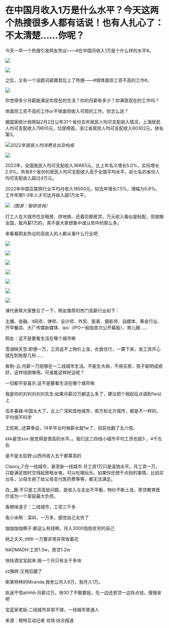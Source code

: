 # 在中国月收入1万是什么水平？今天这两个热搜很多人都有话说！也有人扎心了：不太清楚……你呢？

今天一早一个热搜引发网友热议——#在中国月收入1万是个什么样的水平#。

![](https://inews.gtimg.com/newsapp_bt/0/15641716587/1000)

![](https://inews.gtimg.com/newsapp_bt/0/15641716590/1000)

之后，又有一个话题词紧跟其后上了热搜——#很体面但工资不高的工作#。

![](https://inews.gtimg.com/newsapp_bt/0/15641716586/1000)

你觉得多少月薪能满足你现在的生活？你的月薪有多少？你满意现在的工作吗？

体面但工资不高的工作or不体面但收入可观的工作，你怎么选？

据国家统计局网站2月2日公布31个省份去年居民人均可支配收入情况，上海居民人均可支配收入79610元，位居榜首。浙江省居民人均可支配收入60302元，排名第3。

![](https://inews.gtimg.com/newsapp_bt/0/15641716597/1000)_2022年居民人均消费支出及构成_

![](https://inews.gtimg.com/newsapp_bt/0/15641716593/1000)

2022年，全国居民人均可支配收入36883元，比上年名义增长5.0%，实际增长2.9%。共有8个省份的居民人均可支配收入高于全国平均水平，前七名的省份人均可支配收入超过4万元。

2022年中国互联网行业平均月收入18500元，较去年增长7.5%，增幅为0.6%。工作年限1-3年人才可达月收入超1万水平。

![](https://inews.gtimg.com/newsapp_bt/0/15641716594/1000)_（图源：智研咨询）_

打工人在大城市住合租房、挤地铁、还着巨额房贷，万元收入看似是标配，但放眼全国，能月薪1万的，真不是大家想象中或认知中的那么多。

来看看网友热议的高收入的人都从事什么行业吧

![](https://inews.gtimg.com/newsapp_match/0/15641716599/0)

![](https://inews.gtimg.com/newsapp_bt/0/15641716625/1000)

![](https://inews.gtimg.com/newsapp_bt/0/15641716601/1000)

![](https://inews.gtimg.com/newsapp_bt/0/15641716607/1000)

![](https://inews.gtimg.com/newsapp_bt/0/15641716629/1000)

![](https://inews.gtimg.com/newsapp_bt/0/15641716617/1000)

![](https://inews.gtimg.com/newsapp_bt/0/15641716606/1000)

课代表帮大家整合了一下，网友推荐的热门高薪行业如下：

主播、金融、it码农、律师、设计师、外贸、医美、摄影师、自媒体、黄金行业、开早餐店、大厂传媒新媒体、ipo（IPO一般指首次公开募股）、育儿嫂……

网友：这不是要看生活在哪个城市嘛

雪湖映天空:即便一万，工资追不上物价上涨，衣食住行，一算下来，发工资开心就在到账那几秒……

紫荆-云:月薪一万刚够在一二线城市生活。不能生大病、不用买房，孩子聪明成绩好，这样钱刚够用。可谁能这样好运呢？

一切都平安喜乐:这不是要看生活在哪个城市嘛

我是你的刘刘刘刘刘先生:如果月薪过万都这么多了，建议把个税起征点调到1w以上

伍冬春槑:中国太大了，北上广深和其他城市，南方和北方城市，都是不一样的。平均很不科学

王凯斯_:还算幸运，14年毕业时候薪水就1w了，目前也翻了五六倍。

kkk星空xxx:我觉得是很高的水平。。我们这三四线小城市平均工资也就3 ，4千左右

是不是太狂野:山西月收入五千都算高的

Clancy_7:在一线城市，甚至新一线城市
月工资1万只是温饱水平。月工资一万，只能满足按时交得起房租水电，可以吃喝玩乐。如果你还想干点别的事情，比如买台车，父母生病了给父母支付医药费等等，都无法满足。

白__鹿:不只是工资高低问题，是收入与支出不平衡，物价不断上涨，房贷教育医疗成为一个家庭最大负担。

香橙味道子：二线城市，工资三千多

兔小米啊：深圳，一万多，感觉自己太穷了

伽伽伽伽椰子:都这么有钱啊，月入3000抱抱贫穷的自己

桃之夭夭_tt66:一万要非常非常省着花

NADMADH:工资1.3w，房贷1.2w

快扶酒宝宝起来:我一个月只有五千多块

sz搬砖:又拖后腿了

斯莱特林的Miranda:我老公月入6万，我月入1万。

执迷不悟ahhhh:月薪过万，快30了不敢要娃，先一边还房贷一边存点钱，慢慢来吧

宝蓝家老妖:二线城市非常不错，一线城市普通人

来源：橙柿互动记者 肖旭 综合报道


